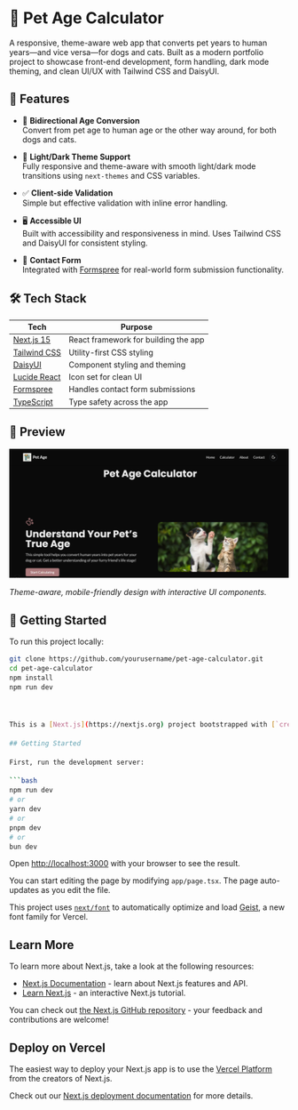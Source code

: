 # 🐾 Pet Age Calculator

A responsive, theme-aware web app that converts pet years to human years—and vice versa—for dogs and cats. Built as a modern portfolio project to showcase front-end development, form handling, dark mode theming, and clean UI/UX with Tailwind CSS and DaisyUI.

## 🌟 Features

- 🔢 **Bidirectional Age Conversion**  
  Convert from pet age to human age or the other way around, for both dogs and cats.

- 🎨 **Light/Dark Theme Support**  
  Fully responsive and theme-aware with smooth light/dark mode transitions using `next-themes` and CSS variables.

- ✅ **Client-side Validation**  
  Simple but effective validation with inline error handling.

- 🖥️ **Accessible UI**  
  Built with accessibility and responsiveness in mind. Uses Tailwind CSS and DaisyUI for consistent styling.

- 💌 **Contact Form**  
  Integrated with [Formspree](https://formspree.io) for real-world form submission functionality.

## 🛠️ Tech Stack

| Tech | Purpose |
|------|---------|
| [Next.js 15](https://nextjs.org/) | React framework for building the app |
| [Tailwind CSS](https://tailwindcss.com/) | Utility-first CSS styling |
| [DaisyUI](https://daisyui.com/) | Component styling and theming |
| [Lucide React](https://lucide.dev/) | Icon set for clean UI |
| [Formspree](https://formspree.io/) | Handles contact form submissions |
| [TypeScript](https://www.typescriptlang.org/) | Type safety across the app |

## 📸 Preview

![Pet Age Calculator Screenshot](/public//Screenshot.png)

_Theme-aware, mobile-friendly design with interactive UI components._

## 🚀 Getting Started

To run this project locally:

```bash
git clone https://github.com/yourusername/pet-age-calculator.git
cd pet-age-calculator
npm install
npm run dev



This is a [Next.js](https://nextjs.org) project bootstrapped with [`create-next-app`](https://nextjs.org/docs/app/api-reference/cli/create-next-app).

## Getting Started

First, run the development server:

```bash
npm run dev
# or
yarn dev
# or
pnpm dev
# or
bun dev
```

Open [http://localhost:3000](http://localhost:3000) with your browser to see the result.

You can start editing the page by modifying `app/page.tsx`. The page auto-updates as you edit the file.

This project uses [`next/font`](https://nextjs.org/docs/app/building-your-application/optimizing/fonts) to automatically optimize and load [Geist](https://vercel.com/font), a new font family for Vercel.

## Learn More

To learn more about Next.js, take a look at the following resources:

- [Next.js Documentation](https://nextjs.org/docs) - learn about Next.js features and API.
- [Learn Next.js](https://nextjs.org/learn) - an interactive Next.js tutorial.

You can check out [the Next.js GitHub repository](https://github.com/vercel/next.js) - your feedback and contributions are welcome!

## Deploy on Vercel

The easiest way to deploy your Next.js app is to use the [Vercel Platform](https://vercel.com/new?utm_medium=default-template&filter=next.js&utm_source=create-next-app&utm_campaign=create-next-app-readme) from the creators of Next.js.

Check out our [Next.js deployment documentation](https://nextjs.org/docs/app/building-your-application/deploying) for more details.

